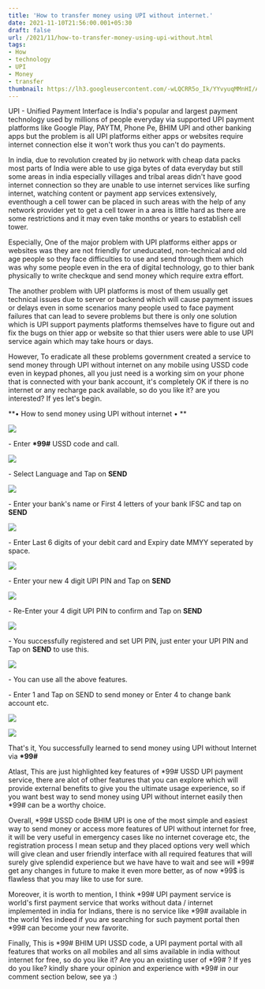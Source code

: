 ```yaml
---
title: 'How to transfer money using UPI without internet.'
date: 2021-11-10T21:56:00.001+05:30
draft: false
url: /2021/11/how-to-transfer-money-using-upi-without.html
tags: 
- How
- technology
- UPI
- Money
- transfer
thumbnail: https://lh3.googleusercontent.com/-wLQCRR5o_Ik/YYvyuqMMnHI/AAAAAAAAHPk/no-vmSfc_pcvi1kigIjDN2RbpWbYsrNLACLcBGAsYHQ/s1600/1636561570793840-0.png
---
```


  

  

UPI - Unified Payment Interface is India's popular and largest payment technology used by millions of people everyday via supported UPI payment platforms like Google Play, PAYTM, Phone Pe, BHIM UPI and other banking apps but the problem is all UPI platforms either apps or websites require internet connection else it won't work thus you can't do payments.

  

In india, due to revolution created by jio network with cheap data packs most parts of India were able to use giga bytes of data everyday but still some areas in india especially villages and tribal areas didn't have good internet connection so they are unable to use internet services like surfing internet, watching content or payment app services extensively, eventhough a cell tower can be placed in such areas with the help of any network provider yet to get a cell tower in a area is little hard as there are some restrictions and it may even take months or years to establish cell tower.

  

Especially, One of the major problem with UPI platforms either apps or websites was they are not friendly for uneducated, non-technical and old age people so they face difficulties to use and send through them which was why some people even in the era of digital technology, go to thier bank physically to write checkque and send money which require extra effort.

  

The another problem with UPI platforms is most of them usually get technical issues due to server or backend which will cause payment issues or delays even in some scenarios many people used to face payment failures that can lead to severe problems but there is only one solution which is UPI support payments platforms themselves have to figure out and fix the bugs on thier app or website so that thier users were able to use UPI service again which may take hours or days.

  

However, To eradicate all these problems government created a service to send money through UPI without internet on any mobile using USSD code even in keypad phones, all you just need is a working sim on your phone that is connected with your bank account, it's completely OK if there is no internet or any recharge pack available, so do you like it? are you interested? If yes let's begin.

**• How to send money using UPI without internet • **

  

 ![](https://lh3.googleusercontent.com/-QDdryFH7B4A/YYvyorsUQcI/AAAAAAAAHPY/CU2h_lRFCqQDIIdnw3ZQkGZ5N2elOiH-ACLcBGAsYHQ/s1600/1636561557739580-1.png) 

  

\- Enter **\*99#** USSD code and call.

  

 ![](https://lh3.googleusercontent.com/-tXPlJyICX_Q/YYvylZoQ3mI/AAAAAAAAHPQ/ge-132WMeVU6bkWHzXgFeNOOUKzNH8KPACLcBGAsYHQ/s1600/1636561544761321-2.png) 

  

\- Select Language and Tap on **SEND**

  

 ![](https://lh3.googleusercontent.com/-IwVNEKv2LCY/YYvyiLplFmI/AAAAAAAAHPM/WQiKa-1J6vYNWbjsUVJMdmmcFK4ly25hwCLcBGAsYHQ/s1600/1636561534626797-3.png) 

  

\- Enter your bank's name or First 4 letters of your bank IFSC and tap on **SEND**

  

 ![](https://lh3.googleusercontent.com/-_fFHG5bC8B4/YYvyfoP0WII/AAAAAAAAHPI/u7PbCHW4XNYh4ecaiEFJGCftAZsndpOBACLcBGAsYHQ/s1600/1636561522687660-4.png) 

  

\- Enter Last 6 digits of your debit card and Expiry date MMYY seperated by space.

  

 ![](https://lh3.googleusercontent.com/-CUYffSGd0zg/YYvycprN6jI/AAAAAAAAHPE/y367fSc3ixcM4BsY4B3gZRZ7vvwFfaemACLcBGAsYHQ/s1600/1636561515274627-5.png) 

  

\- Enter your new 4 digit UPI PIN and Tap on **SEND**

 **![](https://lh3.googleusercontent.com/-V025NRS60nY/YYvyaxoBzSI/AAAAAAAAHPA/SyZOcHWFJlUocsR2fH2WmgYFnjpIH7GLwCLcBGAsYHQ/s1600/1636561511288434-6.png)** 

\- Re-Enter your 4 digit UPI PIN to confirm and Tap on **SEND**

 **![](https://lh3.googleusercontent.com/-BuLjlRCxnV0/YYvyZoxEWEI/AAAAAAAAHO8/w00V3Rq6Ls4BoKAXNARIAepDqbhWpmGLQCLcBGAsYHQ/s1600/1636561506577583-7.png)** 

\- You successfully registered and set UPI PIN, just enter your UPI PIN and Tap on **SEND** to use this.

  

 ![](https://lh3.googleusercontent.com/-kcaMbYB6Zdc/YYvyYinoPqI/AAAAAAAAHO4/TtKWEPRZxhAYAY0Y78PHEAlDc-5o4hMsACLcBGAsYHQ/s1600/1636561502054022-8.png) 

  

\- You can use all the above features.

  

\- Enter 1 and Tap on SEND to send money or Enter 4 to change bank account etc.  

  

 ![](https://lh3.googleusercontent.com/-Epyw8-Y4Q98/YYvyXeutcvI/AAAAAAAAHO0/5g49y-FBqpUmkF0H7TGzRP15As4tWuSXwCLcBGAsYHQ/s1600/1636561497257557-9.png) 

  

 ![](https://lh3.googleusercontent.com/-dQ9GsA68Fq4/YYvyWDnZYSI/AAAAAAAAHOw/UOG2lvm3UjosemprAIyJGYJQd2o99FQAQCLcBGAsYHQ/s1600/1636561492868399-10.png) 

  

That's it, You successfully learned to send money using UPI without Internet via **\*99#**

  

Atlast, This are just highlighted key features of \*99# USSD UPI payment service, there are alot of other features that you can explore which will provide external benefits to give you the ultimate usage experience, so if you want best way to send money using UPI without internet easily then \*99# can be a worthy choice.

  

Overall, \*99# USSD code BHIM UPI is one of the most simple and easiest way to send money or access more features of UPI without internet for free, it will be very useful in emergency cases like no internet coverage etc, the registration process I mean setup and they placed options very well which will give clean and user friendly interface with all required features that will surely give splendid experience but we have have to wait and see will \*99# get any changes in future to make it even more better, as of now \*99$ is flawless that you may like to use for sure.

  

Moreover, it is worth to mention, I think \*99# UPI payment service is world's first payment service that works without data / internet implemented in india for Indians, there is no service like \*99# available in the world Yes indeed if you are searching for such payment portal then \*99# can become your new favorite.

  

Finally, This is \*99# BHIM UPI USSD code, a UPI payment portal with all features that works on all mobiles and all sims available in india without internet for free, so do you like it? Are you an existing user of \*99# ? If yes do you like? kindly share your opinion and experience with \*99# in our comment section below, see ya :)